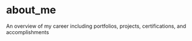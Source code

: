 # about_me
An overview of my career including portfolios, projects, certifications, and accomplishments
